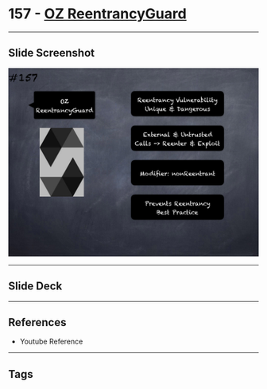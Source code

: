 # 157 - [OZ ReentrancyGuard](OZ%20ReentrancyGuard.md)


___
## Slide Screenshot
![157.png](../images/solidity201/157.png)
___
## Slide Deck

___
## References
- Youtube Reference
___
## Tags